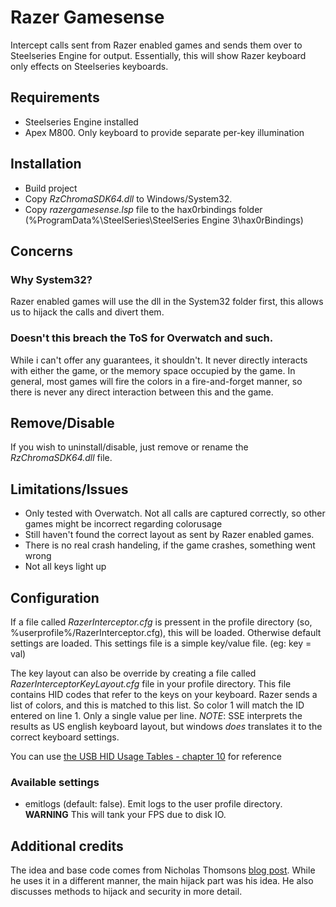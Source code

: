 ﻿# Razer Gamesense

Intercept calls sent from Razer enabled games and sends them over to Steelseries Engine for output. Essentially, this will show Razer keyboard only effects on Steelseries keyboards.

## Requirements
* Steelseries Engine installed
* Apex M800. Only keyboard to provide separate per-key illumination

## Installation
* Build project
* Copy *RzChromaSDK64.dll* to Windows/System32.
* Copy *razergamesense.lsp* file to the hax0rbindings folder (%ProgramData%\SteelSeries\SteelSeries Engine 3\hax0rBindings)

## Concerns
### Why System32?
Razer enabled games will use the dll in the System32 folder first, this allows us to hijack the calls and divert them. 

### Doesn't this breach the ToS for Overwatch and such.
While i can't offer any guarantees, it shouldn't. It never directly interacts with either the game, or the memory space occupied by the game. In general, most games will fire the colors in a fire-and-forget manner, so there is never any direct interaction between this and the game.

## Remove/Disable
If you wish to uninstall/disable, just remove or rename the *RzChromaSDK64.dll* file.

## Limitations/Issues
* Only tested with Overwatch. Not all calls are captured correctly, so other games might be incorrect regarding colorusage
* Still haven't found the correct layout as sent by Razer enabled games.
* There is no real crash handeling, if the game crashes, something went wrong
* Not all keys light up

## Configuration
If a file called *RazerInterceptor.cfg* is pressent in the profile directory (so, %userprofile%/RazerInterceptor.cfg), this will be loaded. Otherwise default settings are loaded. This settings file is a simple key/value file. (eg: key = val)

The key layout can also be override by creating a file called *RazerInterceptorKeyLayout.cfg* file in your profile directory. This file contains HID codes that refer to the keys on your keyboard. Razer sends a list of colors, and this is matched to this list. So color 1 will match the ID entered on line 1. Only a single value per line. *NOTE*: SSE interprets the results as US english keyboard layout, but windows *does* translates it to the correct keyboard settings.

You can use [the USB HID Usage Tables - chapter 10](http://www.usb.org/developers/hidpage/Hut1_12v2.pdf) for reference

### Available settings
* emitlogs (default: false). Emit logs to the user profile directory. **WARNING** This will tank your FPS due to disk IO.

## Additional credits
The idea and base code comes from Nicholas Thomsons [blog post](https://medium.com/@RedbackThomson/chroma-overwatch-e41aab4c4404). While he uses it in a different manner, the main hijack part was his idea. He also discusses methods to hijack and security in more detail.